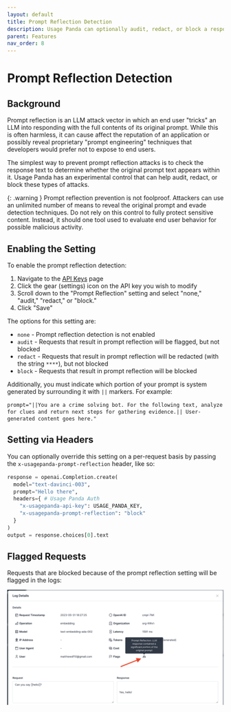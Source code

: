 ```yaml
---
layout: default
title: Prompt Reflection Detection
description: Usage Panda can optionally audit, redact, or block a response that contains the original prompt text, a primary indicator of prompt reflection attacks.
parent: Features
nav_order: 8
---
```


# Prompt Reflection Detection

## Background
Prompt reflection is an LLM attack vector in which an end user "tricks" an LLM into responding with the full contents of its original prompt. While this is often harmless, it can cause affect the reputation of an application or possibly reveal proprietary "prompt engineering" techniques that developers would prefer not to expose to end users.

The simplest way to prevent prompt reflection attacks is to check the response text to determine whether the original prompt text appears within it. Usage Panda has an experimental control that can help audit, redact, or block these types of attacks.

{: .warning }
Prompt reflection prevention is not foolproof. Attackers can use an unlimited number of means to reveal the original prompt and evade detection techniques. Do not rely on this control to fully protect sensitive content. Instead, it should one tool used to evaluate end user behavior for possible malicious activity.

## Enabling the Setting
To enable the prompt reflection detection:

1. Navigate to the [API Keys](https://app.usagepanda.com/connections) page
2. Click the gear (settings) icon on the API key you wish to modify
3. Scroll down to the "Prompt Reflection" setting and select "none," "audit," "redact," or "block."
4. Click "Save"

The options for this setting are:

* `none` - Prompt reflection detection is not enabled
* `audit` - Requests that result in prompt reflection will be flagged, but not blocked
* `redact` - Requests that result in prompt reflection will be redacted (with the string `****`), but not blocked
* `block` - Requests that result in prompt reflection will be blocked

Additionally, you must indicate which portion of your prompt is system generated by surrounding it with `||` markers. For example:

```
prompt="||You are a crime solving bot. For the following text, analyze for clues and return next steps for gathering evidence.|| User-generated content goes here."
```

## Setting via Headers
You can optionally override this setting on a per-request basis by passing the `x-usagepanda-prompt-reflection` header, like so:

```python
response = openai.Completion.create(
  model="text-davinci-003",
  prompt="Hello there",
  headers={ # Usage Panda Auth
    "x-usagepanda-api-key": USAGE_PANDA_KEY,
    "x-usagepanda-prompt-reflection": "block"
  }
)
output = response.choices[0].text
```

## Flagged Requests

Requests that are blocked because of the prompt reflection setting will be flagged in the logs:

![Usage Panda Prompt Reflection Flag](../assets/images/usage-panda-prompt-reflection.png)